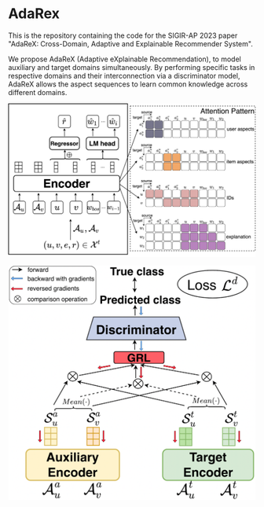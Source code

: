 # AdaRex

This is the repository containing the code for the SIGIR-AP 2023 paper "AdaReX: Cross-Domain, Adaptive and Explainable Recommender System".

We propose AdaReX (Adaptive eXplainable Recommendation), to model auxiliary and target domains simultaneously. By performing specific tasks in respective domains and their interconnection via a discriminator model, AdaReX allows the aspect sequences to learn common knowledge across different domains.

![Description of Image](resource/AdaRex_loc.png)

![Description of Image](resource/AdaReX.png)



